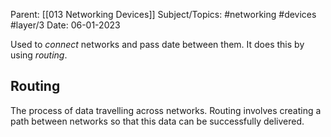 
Parent: [[013 Networking Devices]]
Subject/Topics: #networking #devices #layer/3 
Date: 06-01-2023


Used to *connect* networks and pass date between them. It does this by using *routing*.

## Routing

The process of data travelling across networks. Routing involves creating a path between networks so that this data can be successfully delivered.
